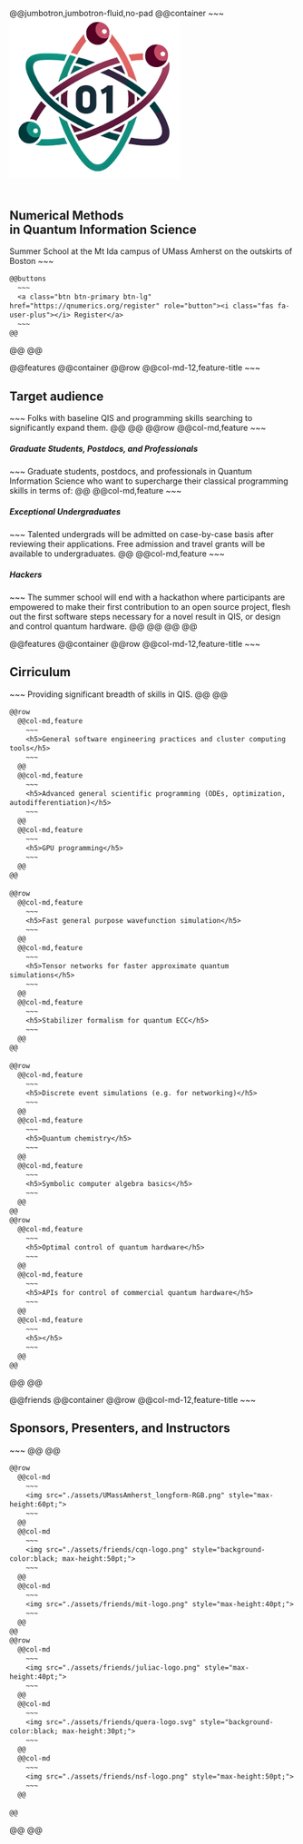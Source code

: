 <!-- Header -->
@@jumbotron,jumbotron-fluid,no-pad
  @@container
    ~~~
    <img src="./assets/logo-placeholder.png" style="max-width:60%;padding-bottom:20px"/>
    <h2>Numerical Methods <br>in Quantum Information Science</h2>
    Summer School at the Mt Ida campus of UMass Amherst on the outskirts of Boston
    ~~~

    @@buttons
      ~~~
      <a class="btn btn-primary btn-lg" href="https://qnumerics.org/register" role="button"><i class="fas fa-user-plus"></i> Register</a>
      ~~~
    @@
  @@
@@

@@features
  @@container
    @@row
      @@col-md-12,feature-title
        ~~~
        <h2>Target audience</h2>
        ~~~
        Folks with baseline QIS and programming skills searching to significantly expand them.
      @@
    @@
    @@row
      @@col-md,feature
        ~~~
        <h5>Graduate Students, Postdocs, and Professionals</h5>
        ~~~
        Graduate students, postdocs, and professionals in Quantum Information Science who want to supercharge their classical programming skills in terms of:
      @@
      @@col-md,feature
        ~~~
        <h5>Exceptional Undergraduates</h5>
        ~~~
        Talented undergrads will be admitted on case-by-case basis after reviewing their applications. Free admission and travel grants will be available to undergraduates.
      @@
      @@col-md,feature
        ~~~
        <h5>Hackers</h5>
        ~~~
        The summer school will end with a hackathon where participants are empowered to make their first contribution to an open source project, flesh out the first software steps necessary for a novel result in QIS, or design and control quantum hardware.
      @@
    @@
  @@
@@

@@features
  @@container
    @@row
      @@col-md-12,feature-title
        ~~~
        <h2>Cirriculum</h2>
        ~~~
        Providing significant breadth of skills in QIS.
      @@
    @@

    @@row
      @@col-md,feature
        ~~~
        <h5>General software engineering practices and cluster computing tools</h5>
        ~~~
      @@
      @@col-md,feature
        ~~~
        <h5>Advanced general scientific programming (ODEs, optimization, autodifferentiation)</h5>
        ~~~
      @@
      @@col-md,feature
        ~~~
        <h5>GPU programming</h5>
        ~~~
      @@
    @@

    @@row
      @@col-md,feature
        ~~~
        <h5>Fast general purpose wavefunction simulation</h5>
        ~~~
      @@
      @@col-md,feature
        ~~~
        <h5>Tensor networks for faster approximate quantum simulations</h5>
        ~~~
      @@
      @@col-md,feature
        ~~~
        <h5>Stabilizer formalism for quantum ECC</h5>
        ~~~
      @@
    @@

    @@row
      @@col-md,feature
        ~~~
        <h5>Discrete event simulations (e.g. for networking)</h5>
        ~~~
      @@
      @@col-md,feature
        ~~~
        <h5>Quantum chemistry</h5>
        ~~~
      @@
      @@col-md,feature
        ~~~
        <h5>Symbolic computer algebra basics</h5>
        ~~~
      @@
    @@
    @@row
      @@col-md,feature
        ~~~
        <h5>Optimal control of quantum hardware</h5>
        ~~~
      @@
      @@col-md,feature
        ~~~
        <h5>APIs for control of commercial quantum hardware</h5>
        ~~~
      @@
      @@col-md,feature
        ~~~
        <h5></h5>
        ~~~
      @@
    @@

  @@
@@

@@friends
  @@container
    @@row
      @@col-md-12,feature-title
        ~~~
        <h2>Sponsors, Presenters, and Instructors</h2>
        ~~~
      @@
    @@

    @@row
      @@col-md
        ~~~
        <img src="./assets/UMassAmherst_longform-RGB.png" style="max-height:60pt;">
        ~~~
      @@
      @@col-md
        ~~~
        <img src="./assets/friends/cqn-logo.png" style="background-color:black; max-height:50pt;">
        ~~~
      @@
      @@col-md
        ~~~
        <img src="./assets/friends/mit-logo.png" style="max-height:40pt;">
        ~~~
      @@
    @@
    @@row
      @@col-md
        ~~~
        <img src="./assets/friends/juliac-logo.png" style="max-height:40pt;">
        ~~~
      @@
      @@col-md
        ~~~
        <img src="./assets/friends/quera-logo.svg" style="background-color:black; max-height:30pt;">
        ~~~
      @@
      @@col-md
        ~~~
        <img src="./assets/friends/nsf-logo.png" style="max-height:50pt;">
        ~~~
      @@

    @@

  @@
@@
